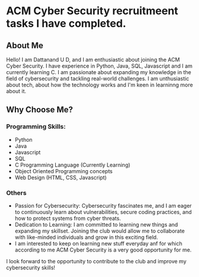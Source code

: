 # ACM Cyber Security recruitmeent tasks I have completed.

## About Me

Hello! I am Dattanand U D, and I am enthusiastic about joining the ACM Cyber Security. I have experience in Python, Java, SQL, Javascript and I am currently learning C. I am passionate about expanding my knowledge in the field of cybersecurity and tackling real-world challenges. I am unthusiastic about tech, about how the technology works and I'm keen in learninng more about it.

## Why Choose Me?
### Programming Skills:
- Python
- Java
- Javascript
- SQL
- C Programming Language (Currently Learning)
- Object Oriented Programming concepts
- Web Design (HTML, CSS, Javascript)

### Others
- Passion for Cybersecurity: Cybersecurity fascinates me, and I am eager to continuously learn about vulnerabilities, secure coding practices, and how to protect systems from cyber threats.
- Dedication to Learning: I am committed to learning new things and expanding my skillset. Joining the club would allow me to collaborate with like-minded individuals and grow in this exciting field.
- I am interested to keep on learning new stuff everyday anf for which according to me ACM Cyber Security is a very good opportunity for me.

I look forward to the opportunity to contribute to the club and improve my cybersecurity skills!
